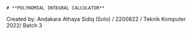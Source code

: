  	# **POLYNOMIAL INTEGRAL CALCULATOR**
  Created by: Andakara Athaya Sidiq (Solo) / 2200822 / Teknik Komputer 2022/ Batch 3
